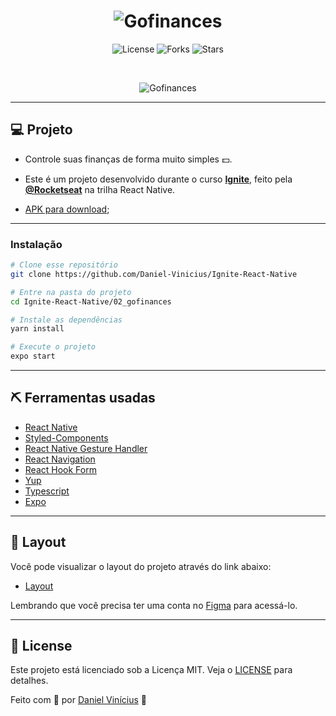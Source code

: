 <h1 align="center">
    <img alt="Gofinances" title="Gofinances" src="https://svgshare.com/i/_GB.svg" />
</h1>

<p align="center">
  <img  src="https://img.shields.io/static/v1?label=license&message=MIT&color=FFFFFF&labelColor=32B768" alt="License">
  <img src="https://img.shields.io/github/forks/Daniel-Vinicius/Ignite-React-Native?label=forks&message=MIT&color=FFFFFF&labelColor=32B768" alt="Forks">
  <img src="https://img.shields.io/github/stars/Daniel-Vinicius/Ignite-React-Native?label=stars&message=MIT&color=FFFFFF&labelColor=32B768" alt="Stars">
</p>

<br>

<p align="center">
  <img alt="Gofinances" src="https://user-images.githubusercontent.com/66279500/129810090-cd663459-2602-4e09-a2ad-89fc29c5bb16.png">
</p>

---

## 💻 Projeto

- Controle suas finanças de forma muito simples 💵.

- Este é um projeto desenvolvido durante o curso **[Ignite](https://rocketseat.com.br/ignite)**, feito pela **[@Rocketseat](https://github.com/Rocketseat)** na trilha React Native.

- [APK para download](https://drive.google.com/file/d/1CtUZPcjXsqdlEAcd_nVIxeHeOSi0Yad_/view?usp=sharing);

---

### Instalação

```zsh
# Clone esse repositório
git clone https://github.com/Daniel-Vinicius/Ignite-React-Native

# Entre na pasta do projeto
cd Ignite-React-Native/02_gofinances

# Instale as dependências
yarn install

# Execute o projeto
expo start
```

---

## ⛏️ Ferramentas usadas <a name = "built_using"></a>

- [React Native](https://reactnative.dev/)
- [Styled-Components](https://styled-components.com/)
- [React Native Gesture Handler](https://docs.swmansion.com/react-native-gesture-handler/)
- [React Navigation](https://reactnavigation.org/)
- [React Hook Form](https://react-hook-form.com/)
- [Yup](https://github.com/jquense/yup)
- [Typescript](https://www.typescriptlang.org/)
- [Expo](https://expo.io/)

---

## 🔖 Layout

Você pode visualizar o layout do projeto através do link abaixo:

- [Layout](https://www.figma.com/file/JR5VH3xQsAG3eRPhEOp4wY/GoFinances/duplicate)

Lembrando que você precisa ter uma conta no [Figma](http://figma.com/) para acessá-lo.

---

## 📝 License

Este projeto está licenciado sob a Licença MIT. Veja o [LICENSE](LICENSE) para detalhes.

Feito com 💜 por [Daniel Vinícius](https://github.com/Daniel-Vinicius) 👋
